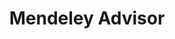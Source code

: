 ---
layout:   certificate
title:    "Mendeley Advisor"
slug:     mendeleyadvisor
category: miscellaneous
issuer:   "Elsevier"
---